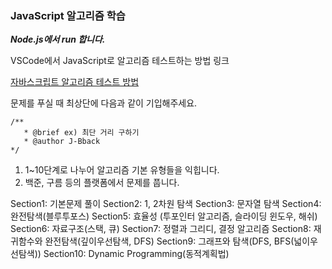 ### JavaScript 알고리즘 학습
***Node.js에서 run 합니다.***  

VSCode에서 JavaScript로 알고리즘 테스트하는 방법 링크

[자바스크립트 알고리즘 테스트 방법](https://velog.io/@qwerzxcvss/50.-Baekjoon-goorm-VSCode-JavaScript-Algorithm)

문제를 푸실 때 최상단에 다음과 같이 기입해주세요.

```
/**
   * @brief ex) 최단 거리 구하기
   * @author J-Bback
*/
```

1. 1~10단계로 나누어 알고리즘 기본 유형들을 익힙니다.
2. 백준, 구름 등의 플랫폼에서 문제를 풉니다.

Section1: 기본문제 풀이
Section2: 1, 2차원 탐색
Section3: 문자열 탐색
Section4: 완전탐색(블루투포스)
Section5: 효율성 (투포인터 알고리즘, 슬라이딩 윈도우, 해쉬)
Section6: 자료구조(스택, 큐)
Section7: 정렬과 그리디, 결정 알고리즘
Section8: 재귀함수와 완전탐색(깊이우선탐색, DFS)
Section9: 그래프와 탐색(DFS, BFS(넓이우선탐색))
Section10: Dynamic Programming(동적계획법)